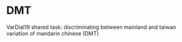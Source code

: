 # DMT
VarDial19 shared task: discriminating between mainland and taiwan variation of mandarin chinese (DMT)

